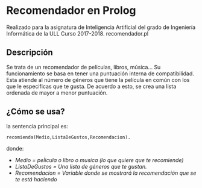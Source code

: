 # Recomendador en Prolog
Realizado para la asignatura de Inteligencia Artificial del grado de Ingeniería Informática de la ULL
Curso 2017-2018.
recomendador.pl
## Descripción 
Se trata de un recomendador de películas, libros, música... Su funcionamiento se basa en tener una puntuación interna de compatibilidad.
Esta atiende al número de géneros que tiene la película en común con los que le especificas que te gusta. De acuerdo a esto, se crea una lista ordenada de mayor a menor puntuación.
## ¿Cómo se usa?
la sentencia principal es:
```
recomienda(Medio,ListaDeGustos,Recomendacion).
```
donde:
- *Medio = peĺicula o libro o musica (lo que quiere que te recomiende)*
- *ListaDeGustos = Una lista de géneros que te gustan.*
- *Recomendacion = Variable donde se mostrará la recomendación que se te está haciendo*
